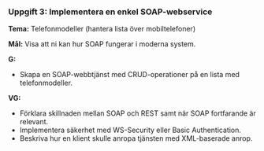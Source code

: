 ### Uppgift 3: Implementera en enkel SOAP-webservice

**Tema:** Telefonmodeller (hantera lista över mobiltelefoner)

**Mål:** Visa att ni kan hur SOAP fungerar i moderna system.

**G:**

-   Skapa en SOAP-webbtjänst med CRUD-operationer på en lista med telefonmodeller.

**VG:**

-   Förklara skillnaden mellan SOAP och REST samt när SOAP fortfarande är relevant.
-   Implementera säkerhet med WS-Security eller Basic Authentication.
-   Beskriva hur en klient skulle anropa tjänsten med XML-baserade anrop.
